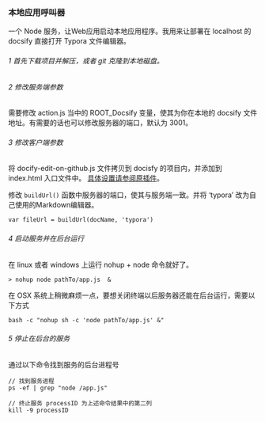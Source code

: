 ### 本地应用呼叫器

一个 Node 服务，让Web应用启动本地应用程序。我用来让部署在 localhost 的 docsify 直接打开 Typora 文件编辑器。


###### 1 首先下载项目并解压，或者 git 克隆到本地磁盘。

###### 2 修改服务端参数

需要修改 action.js 当中的 ROOT_Docsify 变量，使其为你在本地的 docsify 文件地址。有需要的话也可以修改服务器的端口，默认为 3001。

###### 3 修改客户端参数

将 docify-edit-on-github.js 文件拷贝到 docisfy 的项目内，并添加到 index.html 入口文件中。 [具体设置请参阅原插件](https://github.com/njleonzhang/docsify-edit-on-github)。

修改 `buildUrl()` 函数中服务器的端口，使其与服务端一致。并将 ‘typora’ 改为自己使用的Markdown编辑器。

`var fileUrl = buildUrl(docName, 'typora')`

###### 4 启动服务并在后台运行

在 linux 或者 windows 上运行 nohup + node 命令就好了。

`> nohup node pathTo/app.js  &`

在 OSX 系统上稍微麻烦一点，要想关闭终端以后服务器还能在后台运行，需要以下方式

`bash -c "nohup sh -c 'node pathTo/app.js' &"`

###### 5 停止在后台的服务

通过以下命令找到服务的后台进程号

```
// 找到服务进程
ps -ef | grep "node /app.js"

// 终止服务 processID 为上述命令结果中的第二列
kill -9 processID

```